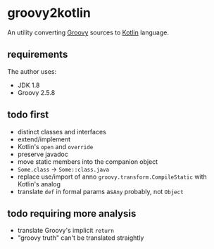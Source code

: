 # groovy2kotlin

An utility converting [Groovy](http://groovy-lang.org/) sources to [Kotlin](https://kotlinlang.org/) language.

## requirements

The author uses:
- JDK 1.8
- Groovy 2.5.8

## todo first

- distinct classes and interfaces
- extend/implement
- Kotlin's `open` and `override`
- preserve javadoc
- move static members into the companion object
- `Some.class` -> `Some::class.java`
- replace use/import of anno `groovy.transform.CompileStatic` with Kotlin's analog
- translate `def` in formal params as`Any` probably, not `Object`

## todo requiring more analysis

- translate Groovy's implicit `return`
- "groovy truth" can't be translated straightly
